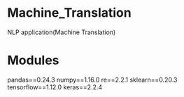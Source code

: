 # Machine_Translation

NLP application(Machine Translation)

# Modules

pandas==0.24.3
numpy==1.16.0
re==2.2.1
sklearn==0.20.3
tensorflow==1.12.0
keras==2.2.4

